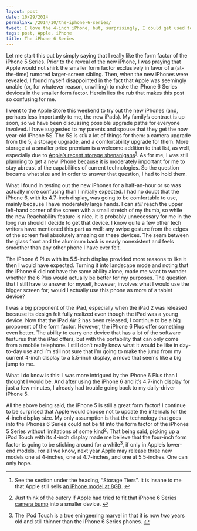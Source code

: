 ```yaml
---
layout: post
date: 10/29/2014
permalink: /2014/10/the-iphone-6-series/
tweet: I love the 4-inch iPhone, but, surprisingly, I could get used to the iPhones 6.
tags: post, Apple, iPhone
title: The iPhone 6 Series
---
```


<p>Let me start this out by simply saying that I really like the form factor of the iPhone 5 Series. Prior to the reveal of the new iPhone, I was praying that Apple would not shirk the smaller form factor exclusively in favor of a (at-the-time) rumored larger-screen sibling. Then, when the new iPhones were revealed, I found myself disappointed in the fact that Apple was seemingly unable (or, for whatever reason, unwilling) to make the iPhone 6 Series devices in the smaller form factor. Herein lies the rub that makes this post so confusing for me.</p>

<p>I went to the Apple Store this weekend to try out the new iPhones (and, perhaps less importantly to me, the new iPads). My family&#8217;s contract is up soon, so we have been discussing possible upgrade paths for everyone involved. I have suggested to my parents and spouse that they get the now year-old iPhone 5S. The 5S is <em>still</em> a lot of things for them: a camera upgrade from the 5, a storage upgrade, and a comfortability upgrade for them. More storage at a smaller price premium is a welcome addition to that list, as well, especially due to <a href="http://daringfireball.net/2014/10/ipad_air_2" title="The iPad Air 2 - Daring Fireball">Apple&#8217;s recent storage shenanigans</a><sup id="fnref:p101283434798-1"><a href="#fn:p101283434798-1" rel="footnote">1</a></sup>. As for me, I was still planning to get a new iPhone because it is moderately important for me to stay abreast of the capabilities of current technologies. So the question became what size and in order to answer that question, I had to hold them.</p>

<p>What I found in testing out the new iPhones for a half-an-hour or so was actually more confusing than I initially expected. I had no doubt that the iPhone 6, with its 4.7-inch display, was going to be comfortable to use, mainly because I have moderately large hands. I can <em>still</em> reach the upper left-hand corner of the screen with a small stretch of my thumb, so while the new Reachability feature is nice, it is probably unnecessary for me in the long run should I decide to get that device. I know quite a few other tech writers have mentioned this part as well: any swipe gesture from the edges of the screen feel absolutely amazing on these devices. The seam between the glass front and the aluminum back is nearly nonexistent and feels smoother than any other phone I have ever felt.</p>

<p>The iPhone 6 Plus with its 5.5-inch display provided more reasons to like it then I would have expected. Turning it into landscape mode and noting that the iPhone 6 did not have the same ability alone, made me want to wonder whether the 6 Plus would actually be better for my purposes. The question that I still have to answer for myself, however, involves what I would use the bigger screen for; would I actually use this phone as more of a tablet device?</p>

<p>I was a big proponent of the iPad, especially when the iPad 2 was released because its design felt fully realized even though the iPad was a young device. Now that the iPad <em>Air</em> 2 has been released, I continue to be a big proponent of the form factor. However, the iPhone 6 Plus offer something even better. The ability to carry one device that has a lot of the software features that the iPad offers, but with the portability that can only come from a mobile telephone. I still don&#8217;t really know what it would be like in day-to-day use and I&#8217;m still not sure that I&#8217;m going to make the jump from my current 4-inch display to a 5.5-inch display, a move that seems like a big jump to me.</p>

<p>What I do know is this: I was more intrigued by the iPhone 6 Plus than I thought I would be. And after using the iPhone 6 and it&#8217;s 4.7-inch display for just a few minutes, I already had trouble going back to my daily-driver iPhone 5.</p>

<p>All the above being said, the iPhone 5 is still a great form factor! I continue to be surprised that Apple would choose not to update the internals for the 4-inch display size. My only assumption is that the technology that goes into the iPhones 6 Series could not be fit into the form factor of the iPhones 5 Series without limitations of some kind<sup id="fnref:p101283434798-2"><a href="#fn:p101283434798-2" rel="footnote">2</a></sup>. That being said, picking up a iPod Touch with its 4-inch display made me believe that the four-inch form factor is going to be sticking around for a while<sup id="fnref:p101283434798-3"><a href="#fn:p101283434798-3" rel="footnote">3</a></sup>, if only in Apple&#8217;s lower-end models. For all we know, next year Apple may release three new models one at 4-inches, one at 4.7-inches, and one at 5.5-inches. One can only hope.</p>

<div class="footnotes">
<hr>
<ol><li id="fn:p101283434798-1">
<p>See the section under the heading, &#8220;Storage Tiers&#8221;. It is insane to me that Apple still sells <a href="http://www.apple.com/iphone-5c/specs/" title="iPhone 5C - Apple">an iPhone model at 8GB</a>. <a href="#fnref:p101283434798-1" rev="footnote">↩</a></p>
</li>

<li id="fn:p101283434798-2">
<p>Just think of the outcry if Apple had tried to fit that iPhone 6 Series <a href="https://brooksreview.net/2014/09/the-bump/" title="The Bump - The Brooks Review">camera bump</a> into a smaller device. <a href="#fnref:p101283434798-2" rev="footnote">↩</a></p>
</li>

<li id="fn:p101283434798-3">
<p>The iPod Touch is a true eningeering marvel in that it is now two years old and still thinner than the iPhone 6 Series phones. <a href="#fnref:p101283434798-3" rev="footnote">↩</a></p>
</li>

</ol></div>